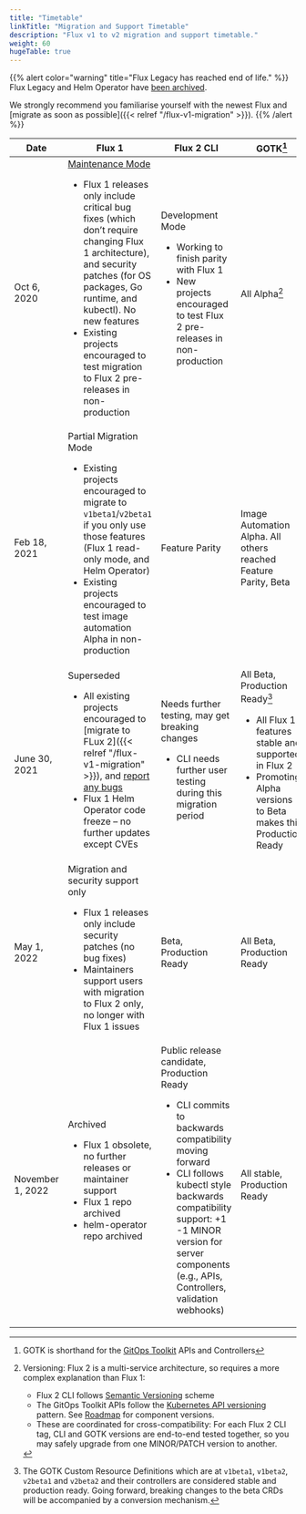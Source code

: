 ```yaml
---
title: "Timetable"
linkTitle: "Migration and Support Timetable"
description: "Flux v1 to v2 migration and support timetable."
weight: 60
hugeTable: true
---
```


{{% alert color="warning" title="Flux Legacy has reached end of life." %}}
Flux Legacy and Helm Operator have [been archived](/blog/2022/10/september-2022-update/#flux-legacy-v1-retirement-plan).

We strongly recommend you familiarise yourself with the newest Flux and [migrate as soon as possible]({{< relref "/flux-v1-migration" >}}).
{{% /alert %}}

| Date | Flux 1 | Flux 2 CLI | GOTK[^1] |
| -- | -- | -- | -- |
| Oct 6, 2020 | [Maintenance Mode](https://github.com/fluxcd/website/pull/25)<br><ul><li>Flux 1 releases only include critical bug fixes (which don’t require changing Flux 1 architecture), and security patches (for OS packages, Go runtime, and kubectl). No new features</li><li>Existing projects encouraged to test migration to Flux 2 pre-releases in non-production</li></ul> | Development Mode<br><ul><li>Working to finish parity with Flux 1</li><li>New projects encouraged to test Flux 2 pre-releases in non-production</li></ul> | All Alpha[^2] |
Feb 18, 2021 | Partial Migration Mode<br><ul><li>Existing projects encouraged to migrate to `v1beta1`/`v2beta1` if you only use those features (Flux 1 read-only mode, and Helm Operator)</li><li>Existing projects encouraged to test image automation Alpha in non-production</li></ul> | Feature Parity | Image Automation Alpha. All others reached Feature Parity, Beta |
| June 30, 2021 | Superseded<br><ul><li>All existing projects encouraged to [migrate to FLux 2]({{< relref "/flux-v1-migration" >}}), and [report any bugs](https://github.com/fluxcd/flux2/issues/new/choose)</li><li>Flux 1 Helm Operator code freeze – no further updates except CVEs</li></ul> | Needs further testing, may get breaking changes<br><ul><li>CLI needs further user testing during this migration period</li></ul> | All Beta, Production Ready[^3]<br><ul><li>All Flux 1 features stable and supported in Flux 2</li><li>Promoting Alpha versions to Beta makes this Production Ready</li></ul> |
| May 1, 2022 | Migration and security support only<br><ul><li>Flux 1 releases only include security patches (no bug fixes)</li><li>Maintainers support users with migration to Flux 2 only, no longer with Flux 1 issues</li></ul> | Beta, Production Ready | All Beta, Production Ready |
| November 1, 2022 | Archived<br><ul><li>Flux 1 obsolete, no further releases or maintainer support</li><li>Flux 1 repo archived</li><li>helm-operator repo archived</li></ul> | Public release candidate, Production Ready<br><ul><li>CLI commits to backwards compatibility moving forward</li><li>CLI follows kubectl style backwards compatibility support: +1 -1 MINOR version for server components (e.g., APIs, Controllers, validation webhooks)</li></ul> | All stable, Production Ready |

[^1]: GOTK is shorthand for the [GitOps Toolkit](/flux/components/) APIs and Controllers

[^2]: Versioning: Flux 2 is a multi-service architecture, so requires a more complex explanation than Flux 1:
     - Flux 2 CLI follows [Semantic Versioning](https://semver.org/) scheme
     - The GitOps Toolkit APIs follow the [Kubernetes API versioning](https://kubernetes.io/docs/reference/using-api/#api-versioning) pattern. See [Roadmap](/roadmap/) for component versions.
     - These are coordinated for cross-compatibility: For each Flux 2 CLI tag, CLI and GOTK versions are end-to-end tested together, so you may safely upgrade from one MINOR/PATCH version to another.

[^3]: The GOTK Custom Resource Definitions which are at `v1beta1`, `v1beta2`, `v2beta1` and `v2beta2` and their controllers are considered stable and production ready. Going forward, breaking changes to the beta CRDs will be accompanied by a conversion mechanism.

